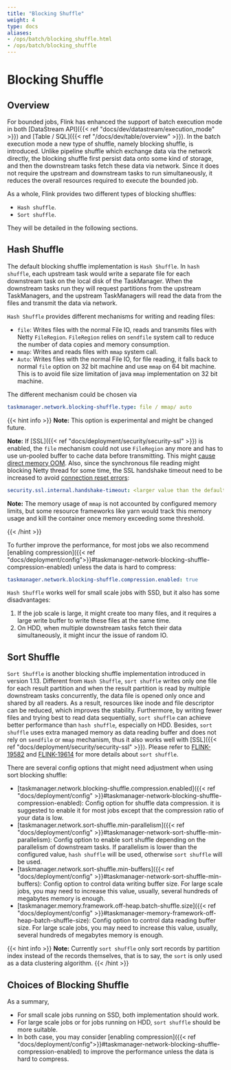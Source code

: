 ```yaml
---
title: "Blocking Shuffle"
weight: 4
type: docs
aliases:
- /ops/batch/blocking_shuffle.html
- /ops/batch/blocking_shuffle
---
```

<!--
Licensed to the Apache Software Foundation (ASF) under one
or more contributor license agreements.  See the NOTICE file
distributed with this work for additional information
regarding copyright ownership.  The ASF licenses this file
to you under the Apache License, Version 2.0 (the
"License"); you may not use this file except in compliance
with the License.  You may obtain a copy of the License at

  http://www.apache.org/licenses/LICENSE-2.0

Unless required by applicable law or agreed to in writing,
software distributed under the License is distributed on an
"AS IS" BASIS, WITHOUT WARRANTIES OR CONDITIONS OF ANY
KIND, either express or implied.  See the License for the
specific language governing permissions and limitations
under the License.
-->

# Blocking Shuffle

## Overview

For bounded jobs, Flink has enhanced the support of batch execution mode in both [DataStream API]({{< ref "docs/dev/datastream/execution_mode" >}}) and [Table / SQL]({{< ref "/docs/dev/table/overview" >}}). In the batch execution mode a new type of shuffle, namely blocking shuffle, is introduced. Unlike pipeline shuffle which exchange data via the network directly, the blocking shuffle first persist data onto some kind of storage, and then the downstream tasks fetch these data via network. Since it does not require the upstream and downstream tasks to run simultaneously, it reduces the overall resources required to execute the bounded job.

As a whole, Flink provides two different types of blocking shuffles:

- `Hash shuffle`.
- `Sort shuffle`.

They will be detailed in the following sections.

## Hash Shuffle

The default blocking shuffle implementation is `Hash Shuffle`. In `hash shuffle`, each upstream task would write a separate file for each downstream task on the local disk of the TaskManager. When the downstream tasks run they will request partitions from the upstream TaskManagers, and the upstream TaskManagers will read the data from the files and transmit the data via network.

`Hash Shuffle` provides different mechanisms for writing and reading files:

- `file`: Writes files with the normal File IO, reads and transmits files with Netty `FileRegion`. `FileRegion` relies on `sendfile` system call to reduce the number of data copies and memory consumption.
- `mmap`: Writes and reads files with `mmap` system call.
- `Auto`: Writes files with the normal File IO, for file reading, it falls back to normal `file` option on 32 bit machine and use `mmap` on 64 bit machine. This is to avoid file size limitation of java `mmap` implementation on 32 bit machine.

The different mechanism could be chosen via

```yaml
taskmanager.network.blocking-shuffle.type: file / mmap/ auto
```

{{< hint info >}}
**Note:** This option is experimental and might be changed future.

**Note:** If [SSL]({{< ref "docs/deployment/security/security-ssl" >}}) is enabled, the `file` mechanism could not use `FileRegion` any more and has to use un-pooled buffer to cache data before transmitting. This might [cause direct memory OOM](https://issues.apache.org/jira/browse/FLINK-15981). Also, since the synchronous file reading might blocking Netty thread for some time, the SSL handshake timeout need to be increased to avoid [connection reset errors](https://issues.apache.org/jira/browse/FLINK-21416):
```yaml
security.ssl.internal.handshake-timeout: <larger value than the default 10000 ms>
```

**Note:** The memory usage of `mmap` is not accounted by configured memory limits, but some resource frameworks like yarn would track this memory usage and kill the container once memory exceeding some threshold.

{{< /hint >}}

To further improve the performance, for most jobs we also recommend [enabling compression]({{< ref "docs/deployment/config">}}#taskmanager-network-blocking-shuffle-compression-enabled) unless the data is hard to compress:
```yaml
taskmanager.network.blocking-shuffle.compression.enabled: true
```

`Hash Shuffle` works well for small scale jobs with SSD, but it also has some disadvantages:

1. If the job scale is large, it might create too many files, and it requires a large write buffer to write these files at the same time.
2. On HDD, when multiple downstream tasks fetch their data simultaneously, it might incur the issue of random IO.

## Sort Shuffle

`Sort Shuffle` is another blocking shuffle implementation introduced in version 1.13. Different from `Hash Shuffle`, `sort shuffle` writes only one file for each result partition and when the result partition is read by multiple downstream tasks concurrently, the data file is opened only once and shared by all readers. As a result, resources like inode and file descriptor can be reduced, which improves the stability. Furthermore, by writing fewer files and trying best to read data sequentially, `sort shuffle` can achieve better performance than `hash shuffle`, especially on HDD. Besides, `sort shuffle` uses extra managed memory as data reading buffer and does not rely on `sendfile` or `mmap` mechanism, thus it also works well with [SSL]({{< ref "docs/deployment/security/security-ssl" >}}). Please refer to [FLINK-19582](https://issues.apache.org/jira/browse/FLINK-19582) and [FLINK-19614](https://issues.apache.org/jira/browse/FLINK-19614) for more details about `sort shuffle`.

There are several config options that might need adjustment when using sort blocking shuffle:
- [taskmanager.network.blocking-shuffle.compression.enabled]({{< ref "docs/deployment/config" >}}#taskmanager-network-blocking-shuffle-compression-enabled): Config option for shuffle data compression. it is suggested to enable it for most jobs except that the compression ratio of your data is low.
- [taskmanager.network.sort-shuffle.min-parallelism]({{< ref "docs/deployment/config" >}}#taskmanager-network-sort-shuffle-min-parallelism): Config option to enable sort shuffle depending on the parallelism of downstream tasks. If parallelism is lower than the configured value, `hash shuffle` will be used, otherwise `sort shuffle` will be used.
- [taskmanager.network.sort-shuffle.min-buffers]({{< ref "docs/deployment/config" >}}#taskmanager-network-sort-shuffle-min-buffers): Config option to control data writing buffer size. For large scale jobs, you may need to increase this value, usually, several hundreds of megabytes memory is enough.
- [taskmanager.memory.framework.off-heap.batch-shuffle.size]({{< ref "docs/deployment/config" >}}#taskmanager-memory-framework-off-heap-batch-shuffle-size): Config option to control data reading buffer size. For large scale jobs, you may need to increase this value, usually, several hundreds of megabytes memory is enough.

{{< hint info >}}
**Note:** Currently `sort shuffle` only sort records by partition index instead of the records themselves, that is to say, the `sort` is only used as a data clustering algorithm.
{{< /hint >}}

## Choices of Blocking Shuffle

As a summary,

- For small scale jobs running on SSD, both implementation should work.
- For large scale jobs or for jobs running on HDD, `sort shuffle` should be more suitable.
- In both case, you may consider [enabling compression]({{< ref "docs/deployment/config">}}#taskmanager-network-blocking-shuffle-compression-enabled) to improve the performance unless the data is hard to compress.
